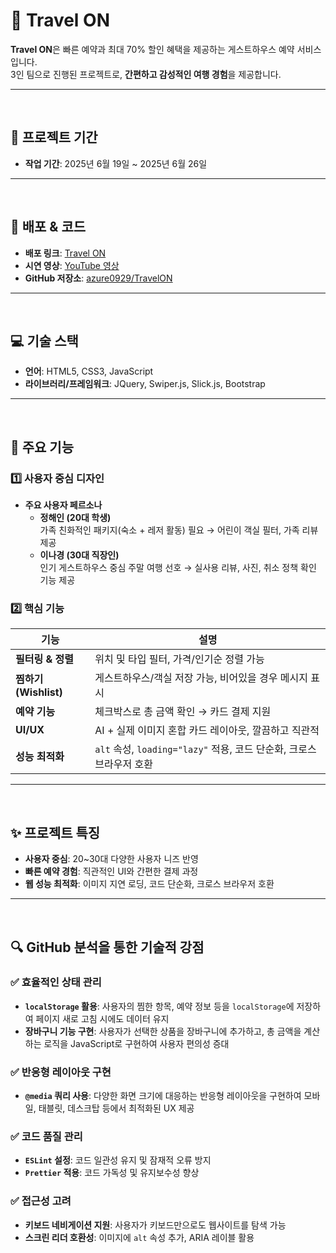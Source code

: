 # 🏡 Travel ON

**Travel ON**은 빠른 예약과 최대 70% 할인 혜택을 제공하는 게스트하우스 예약 서비스입니다.  
3인 팀으로 진행된 프로젝트로, **간편하고 감성적인 여행 경험**을 제공합니다.

---
<br>

## 📅 프로젝트 기간
- **작업 기간**: 2025년 6월 19일 ~ 2025년 6월 26일

---
<br>

## 🔗 배포 & 코드
- **배포 링크**: [Travel ON](https://travelon-p.vercel.app/)  
- **시연 영상**: [YouTube 영상](https://www.youtube.com/watch?v=sHfkvZVyjaE)  
- **GitHub 저장소**: [azure0929/TravelON](https://github.com/azure0929/TravelON)

---
<br>

## 💻 기술 스택
- **언어**: HTML5, CSS3, JavaScript  
- **라이브러리/프레임워크**: JQuery, Swiper.js, Slick.js, Bootstrap

---
<br>

## 🎯 주요 기능

### 1️⃣ 사용자 중심 디자인
- **주요 사용자 페르소나**
  - **정해인 (20대 학생)**  
    가족 친화적인 패키지(숙소 + 레저 활동) 필요 → 어린이 객실 필터, 가족 리뷰 제공
  - **이나경 (30대 직장인)**  
    인기 게스트하우스 중심 주말 여행 선호 → 실사용 리뷰, 사진, 취소 정책 확인 기능 제공

### 2️⃣ 핵심 기능
| 기능 | 설명 |
|------|------|
| **필터링 & 정렬** | 위치 및 타입 필터, 가격/인기순 정렬 가능 |
| **찜하기 (Wishlist)** | 게스트하우스/객실 저장 가능, 비어있을 경우 메시지 표시 |
| **예약 기능** | 체크박스로 총 금액 확인 → 카드 결제 지원 |
| **UI/UX** | AI + 실제 이미지 혼합 카드 레이아웃, 깔끔하고 직관적 |
| **성능 최적화** | `alt` 속성, `loading="lazy"` 적용, 코드 단순화, 크로스 브라우저 호환 |

---
<br>

## ✨ 프로젝트 특징
- **사용자 중심**: 20~30대 다양한 사용자 니즈 반영  
- **빠른 예약 경험**: 직관적인 UI와 간편한 결제 과정  
- **웹 성능 최적화**: 이미지 지연 로딩, 코드 단순화, 크로스 브라우저 호환

---
<br>

## 🔍 GitHub 분석을 통한 기술적 강점

### ✅ 효율적인 상태 관리
- **`localStorage` 활용**: 사용자의 찜한 항목, 예약 정보 등을 `localStorage`에 저장하여 페이지 새로 고침 시에도 데이터 유지
- **장바구니 기능 구현**: 사용자가 선택한 상품을 장바구니에 추가하고, 총 금액을 계산하는 로직을 JavaScript로 구현하여 사용자 편의성 증대

### ✅ 반응형 레이아웃 구현
- **`@media` 쿼리 사용**: 다양한 화면 크기에 대응하는 반응형 레이아웃을 구현하여 모바일, 태블릿, 데스크탑 등에서 최적화된 UX 제공

### ✅ 코드 품질 관리
- **`ESLint` 설정**: 코드 일관성 유지 및 잠재적 오류 방지  
- **`Prettier` 적용**: 코드 가독성 및 유지보수성 향상

### ✅ 접근성 고려
- **키보드 네비게이션 지원**: 사용자가 키보드만으로도 웹사이트를 탐색 가능  
- **스크린 리더 호환성**: 이미지에 `alt` 속성 추가, ARIA 레이블 활용
